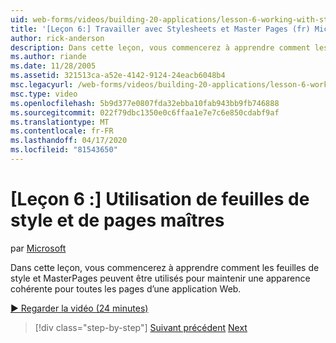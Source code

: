 ```yaml
---
uid: web-forms/videos/building-20-applications/lesson-6-working-with-stylesheets-and-master-pages
title: '[Leçon 6:] Travailler avec Stylesheets et Master Pages (fr) Microsoft Docs'
author: rick-anderson
description: Dans cette leçon, vous commencerez à apprendre comment les feuilles de style et MasterPages peuvent être utilisés pour maintenir une apparence cohérente pour toutes les pages d’une application Web.
ms.author: riande
ms.date: 11/28/2005
ms.assetid: 321513ca-a52e-4142-9124-24eacb6048b4
msc.legacyurl: /web-forms/videos/building-20-applications/lesson-6-working-with-stylesheets-and-master-pages
msc.type: video
ms.openlocfilehash: 5b9d377e0807fda32ebba10fab943bb9fb746888
ms.sourcegitcommit: 022f79dbc1350e0c6ffaa1e7e7c6e850cdabf9af
ms.translationtype: MT
ms.contentlocale: fr-FR
ms.lasthandoff: 04/17/2020
ms.locfileid: "81543650"
---
```

# <a name="lesson-6-working-with-stylesheets-and-master-pages"></a>[Leçon 6 :] Utilisation de feuilles de style et de pages maîtres

par [Microsoft](https://github.com/microsoft)

Dans cette leçon, vous commencerez à apprendre comment les feuilles de style et MasterPages peuvent être utilisés pour maintenir une apparence cohérente pour toutes les pages d’une application Web.

[&#9654; Regarder la vidéo (24 minutes)](https://channel9.msdn.com/Blogs/ASP-NET-Site-Videos/lesson-6-working-with-stylesheets-and-master-pages)

> [!div class="step-by-step"]
> [Suivant précédent](lesson-5-debugging-and-tracing-your-website.md)
> [Next](lesson-7-databinding-to-user-interface-controls.md)
